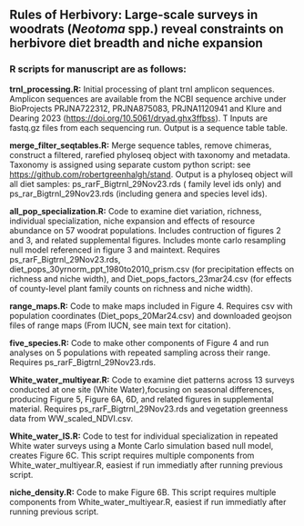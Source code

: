 ## Rules of Herbivory: Large-scale surveys in woodrats (*Neotoma* spp.) reveal constraints on herbivore diet breadth and niche expansion

### R scripts for manuscript are as follows:
__trnl_processing.R:__ Initial processing of plant trnl amplicon sequences. Amplicon sequences are available from the NCBI sequence archive under BioProjects PRJNA722312, PRJNA875083, PRJNA1120941 and Klure and Dearing 2023 (https://doi.org/10.5061/dryad.ghx3ffbss).  T Inputs are fastq.gz files from each sequencing run. Output is a sequence table table.

__merge_filter_seqtables.R:__ Merge sequence tables, remove chimeras, construct a filtered, rarefied phyloseq object with taxonomy and metadata. Taxonomy is assigned using separate custom python script: see https://github.com/robertgreenhalgh/stand. Output is a phyloseq object will all diet samples: ps_rarF_Bigtrnl_29Nov23.rds ( family level ids only) and ps_rar_Bigtrnl_29Nov23.rds (including genera and species level ids).

__all_pop_specialization.R:__ Code to examine diet variation, richness, individual specialization, niche expansion and effects of resource abundance on 57 woodrat populations. Includes contruction of figures 2 and 3, and related supplemental figures. Includes monte carlo resampling null model referenced in figure 3 and maintext. Requires ps_rarF_Bigtrnl_29Nov23.rds, diet_pops_30yrnorm_ppt_1980to2010_prism.csv (for precipitation effects on richness and niche width), and Diet_pops_factors_23mar24.csv (for effects of county-level plant family counts on richness and niche width).

__range_maps.R:__ Code to make maps included in Figure 4. Requires csv with population coordinates (Diet_pops_20Mar24.csv) and downloaded geojson files of range maps (From IUCN, see main text for citation).

__five_species.R:__ Code to make other components of Figure 4 and run analyses on 5 populations with repeated sampling across their range. Requires ps_rarF_Bigtrnl_29Nov23.rds.

__White_water_multiyear.R:__ Code to examine diet patterns across 13 surveys conducted at one site (White Water),focusing on seasonal differences, producing Figure 5, Figure 6A, 6D, and related figures in supplemental material. Requires ps_rarF_Bigtrnl_29Nov23.rds and vegetation greenness data from WW_scaled_NDVI.csv. 

__White_water_IS.R:__ Code to test for individual specialization in repeated White water surveys using a Monte Carlo simulation based null model, creates Figure 6C. This script requires multiple components from White_water_multiyear.R, easiest if run immediatly after running previous script.

__niche_density.R:__ Code to make Figure 6B. This script requires multiple components from White_water_multiyear.R, easiest if run immediatly after running previous script.
